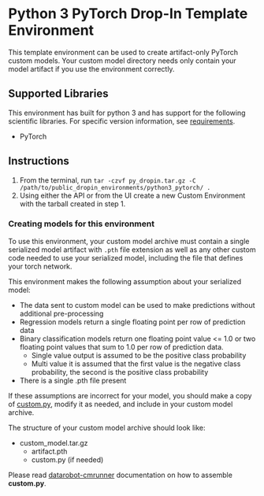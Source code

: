 # Python 3 PyTorch Drop-In Template Environment

This template environment can be used to create artifact-only PyTorch custom models.
Your custom model directory needs only contain your model artifact if you use the
environment correctly.

## Supported Libraries

This environment has built for python 3 and has support for the following scientific libraries.
For specific version information, see [requirements](requirements.txt).

- PyTorch

## Instructions

1. From the terminal, run `tar -czvf py_dropin.tar.gz -C /path/to/public_dropin_environments/python3_pytorch/ .`
2. Using either the API or from the UI create a new Custom Environment with the tarball created
in step 1.

### Creating models for this environment

To use this environment, your custom model archive must contain a single serialized model artifact
with `.pth` file extension as well as any other custom code needed to use your serialized model, including
the file that defines your torch network.


This environment makes the following assumption about your serialized model:
- The data sent to custom model can be used to make predictions without
additional pre-processing
- Regression models return a single floating point per row of prediction data
- Binary classification models return one floating point value <= 1.0 or two floating point values that sum to 1.0 per row of prediction data.
  - Single value output is assumed to be the positive class probability
  - Multi value it is assumed that the first value is the negative class probability, the second is the positive class probability
- There is a single .pth file present
  
If these assumptions are incorrect for your model, you should make a copy of [custom.py](https://github.com/datarobot/datarobot-user-models/blob/master/model_templates/python3_pytorch/custom.py), modify it as needed, and include in your custom model archive.

The structure of your custom model archive should look like:

- custom_model.tar.gz
  - artifact.pth
  - custom.py (if needed)

Please read [datarobot-cmrunner](../../custom_model_runner/README.md) documentation on how to assemble **custom.py**.
